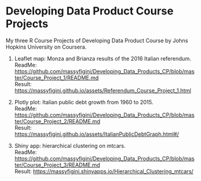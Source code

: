 # Developing Data Product Course Projects
My three R Course Projects of Developing Data Product Course by Johns Hopkins University on Coursera.  

1. Leaflet map: Monza and Brianza results of the 2016 Italian referendum.  
   ReadMe: https://github.com/massyfigini/Developing_Data_Products_CP/blob/master/Course_Project_1/README.md  
   Result: https://massyfigini.github.io/assets/Referendum_Course_Project_1.html  
   
2. Plotly plot: Italian public debt growth from 1960 to 2015.  
   ReadMe: https://github.com/massyfigini/Developing_Data_Products_CP/blob/master/Course_Project_2/README.md  
   Result: https://massyfigini.github.io/assets/ItalianPublicDebtGraph.html#/  

3. Shiny app: hierarchical clustering on mtcars.  
   ReadMe: https://github.com/massyfigini/Developing_Data_Products_CP/blob/master/Course_Project_3/README.md  
   Result: https://massyfigini.shinyapps.io/Hierarchical_Clustering_mtcars/  
